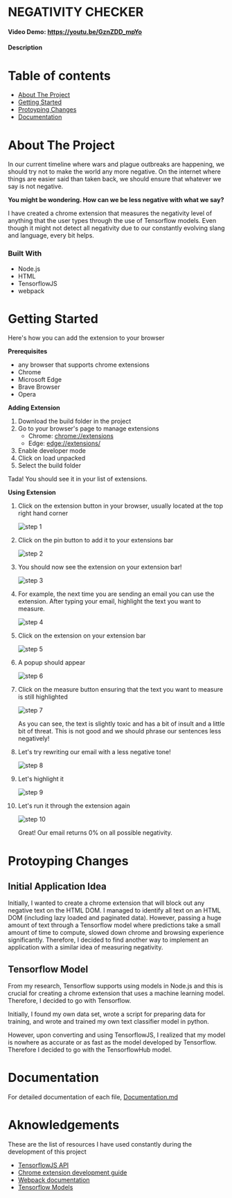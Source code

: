 
# NEGATIVITY CHECKER

#### Video Demo: https://youtu.be/GznZDD_mpYo

#### Description

# Table of contents
* [About The Project](#about-the-project)
* [Getting Started](#getting-started)
* [Protoyping Changes](#protoyping-changes)
* [Documentation](#documentation)

# About The Project

In our current timeline where wars and plague outbreaks are happening, we should try not to make the world any more negative. On the internet where things are easier said than taken back, we should ensure that whatever we say is not negative.

**You might be wondering. How can we be less negative with what we say?**

I have created a chrome extension that measures the negativity level of anything that the user types through the use of Tensorflow models. Even though it might not detect all negativity due to our constantly evolving slang and language, every bit helps.

### Built With

- Node.js
- HTML
- TensorflowJS
- webpack

# Getting Started

Here's how you can add the extension to your browser

**Prerequisites**
- any browser that supports chrome extensions
- Chrome
- Microsoft Edge
- Brave Browser
- Opera

**Adding Extension**

1. Download the build folder in the project
2. Go to your browser's page to manage extensions
    - Chrome: [chrome://extensions](chrome://extensions)
    - Edge: [edge://extensions/](edge://extensions/)
3. Enable developer mode
4. Click on load unpacked
5. Select the build folder

Tada! You should see it in your list of extensions.

**Using Extension**
1. Click on the extension button in your browser, usually located at the top right hand corner

    ![step 1](./documentation//images/steps/1.png)

2. Click on the pin button to add it to your extensions bar

    ![step 2](./documentation//images/steps/2.png)

3. You should now see the extension on your extension bar!

    ![step 3](./documentation//images/steps/3.png)

4. For example, the next time you are sending an email you can use the extension. After typing your email, highlight the text you want to measure.

    ![step 4](./documentation//images/steps/4.png)

5. Click on the extension on your extension bar

    ![step 5](./documentation//images/steps/5.png)

6. A popup should appear

    ![step 6](./documentation//images/steps/6.png)

7. Click on the measure button ensuring that the text you want to measure is still highlighted

    ![step 7](./documentation//images/steps/7.png)
    
    As you can see, the text is slightly toxic and has a bit of insult and a little bit of threat. This is not good and we should phrase our sentences less negatively!

8. Let's try rewriting our email with a less negative tone!

    ![step 8](./documentation//images/steps/8.png)

9. Let's highlight it

    ![step 9](./documentation//images/steps/9.png)

10. Let's run it through the extension again

    ![step 10](./documentation//images/steps/10.png)

    Great! Our email returns 0% on all possible negativity.

# Protoyping Changes

## Initial Application Idea

Initially, I wanted to create a chrome extension that will block out any negative text on the HTML DOM. I managed to identify all text on an HTML DOM (including lazy loaded and paginated data). However, passing a huge amount of text through a Tensorflow model where predictions take a small amount of time to compute, slowed down chrome and browsing experience significantly. Therefore, I decided to find another way to implement an application with a similar idea of measuring negativity.

## Tensorflow Model

From my research, Tensorflow supports using models in Node.js and this is crucial for creating a chrome extension that uses a machine learning model. Therefore, I decided to go with Tensorflow.

Initially, I found my own data set, wrote a script for preparing data for training, and wrote and trained my own text classifier model in python.

However, upon converting and using TensorflowJS, I realized that my model is nowhere as accurate or as fast as the model developed by Tensorflow. Therefore I decided to go with the TensorflowHub model.

# Documentation

For detailed documentation of each file, [Documentation.md](./documentation.md)

# Aknowledgements

These are the list of resources I have used constantly during the development of this project

- [TensorflowJS API](https://js.tensorflow.org/api/latest/)
- [Chrome extension development guide](https://developer.chrome.com/docs/extensions/mv3/getstarted/)
- [Webpack documentation](https://webpack.js.org/)
- [Tensorflow Models](https://github.com/tensorflow/tfjs-models)
